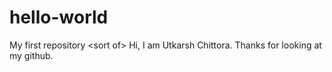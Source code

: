 # hello-world
My first repository &lt;sort of>
Hi, I am Utkarsh Chittora.
Thanks for looking at my github.
